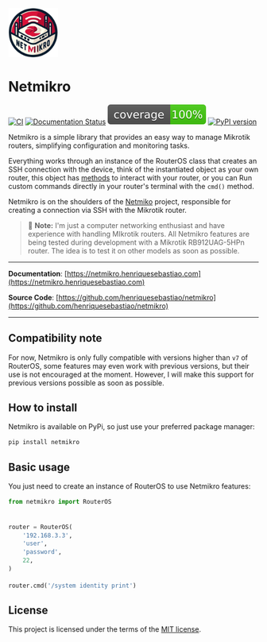 <img src="docs/assets/netmikro.png" width="100">

# Netmikro

[![CI](https://github.com/henriquesebastiao/netmikro/actions/workflows/ci.yml/badge.svg)](https://github.com/henriquesebastiao/netmikro/actions/workflows/ci.yml)
[![Documentation Status](https://readthedocs.org/projects/netmikro/badge/?version=latest)](https://netmikro.henriquesebastiao.com/en/latest/?badge=latest)
[![Coverage](docs/assets/coverage.svg)](https://github.com/henriquesebastiao/netmikro)
[![PyPI version](https://badge.fury.io/py/netmikro.svg)](https://badge.fury.io/py/netmikro)

Netmikro is a simple library that provides an easy way to manage Mikrotik routers, simplifying configuration and monitoring tasks.

Everything works through an instance of the RouterOS class that creates an SSH connection with the device, think of the instantiated object as your own router, this object has [methods](api/RouterOS.md) to interact with your router, or you can Run custom commands directly in your router's terminal with the `cmd()` method.

Netmikro is on the shoulders of the [Netmiko](https://github.com/ktbyers/netmiko) project, responsible for creating a connection via SSH with the Mikrotik router.
> 📝 **Note:** I'm just a computer networking enthusiast and have experience with handling MIkrotik routers. All Netmikro features are being tested during development with a Mikrotik RB912UAG-5HPn router. The idea is to test it on other models as soon as possible.

---

**Documentation**: [https://netmikro.henriquesebastiao.com](https://netmikro.henriquesebastiao.com)

**Source Code**: [https://github.com/henriquesebastiao/netmikro](https://github.com/henriquesebastiao/netmikro)

---

## Compatibility note

For now, Netmikro is only fully compatible with versions higher than `v7` of RouterOS, some features may even work with previous versions, but their use is not encouraged at the moment. However, I will make this support for previous versions possible as soon as possible.

## How to install

Netmikro is available on PyPi, so just use your preferred package manager:

``` {.bash .copy }
pip install netmikro
```

## Basic usage

You just need to create an instance of RouterOS to use Netmikro features:

```Python
from netmikro import RouterOS


router = RouterOS(
    '192.168.3.3',
    'user',
    'password',
    22,
)

router.cmd('/system identity print')
```

## License

This project is licensed under the terms of the [MIT license](LICENSE).